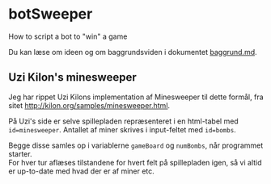 # botSweeper
How to script a bot to "win" a game

Du kan læse om ideen og om baggrundsviden i dokumentet [baggrund.md](./baggrund.md).

## Uzi Kilon's minesweeper

Jeg har rippet Uzi Kilons implementation af Minesweeper til dette formål, fra sitet <http://kilon.org/samples/minesweeper.html>.

På Uzi's side er selve spillepladen repræsenteret i en html-tabel med `id=minesweeper`. Antallet af miner skrives i input-feltet med `id=bombs`.

Begge disse samles op i variablerne `gameBoard` og `numBombs`, når programmet starter.  
For hver tur aflæses tilstandene for hvert felt på spillepladen igen, så vi altid er up-to-date med hvad der er af miner etc.

